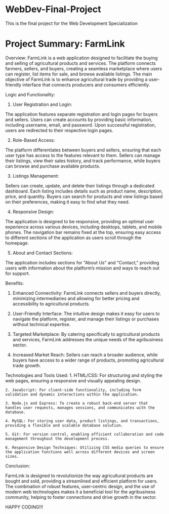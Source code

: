 # WebDev-Final-Project
This is the final project for the Web Development Specialization

# Project Summary: FarmLink
Overview: FarmLink is a web application designed to facilitate the buying and selling of agricultural products and services. The platform connects farmers, sellers, and buyers, creating a seamless marketplace where users can register, list items for sale, and browse available listings. The main objective of FarmLink is to enhance agricultural trade by providing a user-friendly interface that connects producers and consumers efficiently.

Logic and Functionality:
1. User Registration and Login:

The application features separate registration and login pages for buyers and sellers. Users can create accounts by providing basic information, including username, email, and password.
Upon successful registration, users are redirected to their respective login pages.

2. Role-Based Access:

The platform differentiates between buyers and sellers, ensuring that each user type has access to the features relevant to them.
Sellers can manage their listings, view their sales history, and track performance, while buyers can browse and purchase available products.

3. Listings Management:

Sellers can create, update, and delete their listings through a dedicated dashboard. Each listing includes details such as product name, description, price, and quantity.
Buyers can search for products and view listings based on their preferences, making it easy to find what they need.

4. Responsive Design:

The application is designed to be responsive, providing an optimal user experience across various devices, including desktops, tablets, and mobile phones.
The navigation bar remains fixed at the top, ensuring easy access to different sections of the application as users scroll through the homepage.

5. About and Contact Sections:

The application includes sections for "About Us" and "Contact," providing users with information about the platform’s mission and ways to reach out for support.

Benefits:
1. Enhanced Connectivity: FarmLink connects sellers and buyers directly, minimizing intermediaries and allowing for better pricing and accessibility to agricultural products.

2. User-Friendly Interface: The intuitive design makes it easy for users to navigate the platform, register, and manage their listings or purchases without technical expertise.

3. Targeted Marketplace: By catering specifically to agricultural products and services, FarmLink addresses the unique needs of the agribusiness sector.

4. Increased Market Reach: Sellers can reach a broader audience, while buyers have access to a wider range of products, promoting agricultural trade growth.

Technologies and Tools Used:
    1. HTML/CSS: For structuring and styling the web pages, ensuring a responsive and visually appealing design.

    2. JavaScript: For client-side functionality, including form validation and dynamic interactions within the application.

    3. Node.js and Express: To create a robust back-end server that handles user requests, manages sessions, and communicates with the database.

    4. MySQL: For storing user data, product listings, and transactions, providing a flexible and scalable database solution.

    5. Git: For version control, enabling efficient collaboration and code management throughout the development process.

    6. Responsive Design Techniques: Utilizing CSS media queries to ensure the application functions well across different devices and screen sizes.

Conclusion:

FarmLink is designed to revolutionize the way agricultural products are bought and sold, providing a streamlined and efficient platform for users. The combination of robust features, user-centric design, and the use of modern web technologies makes it a beneficial tool for the agribusiness community, helping to foster connections and drive growth in the sector.

HAPPY CODING!!!